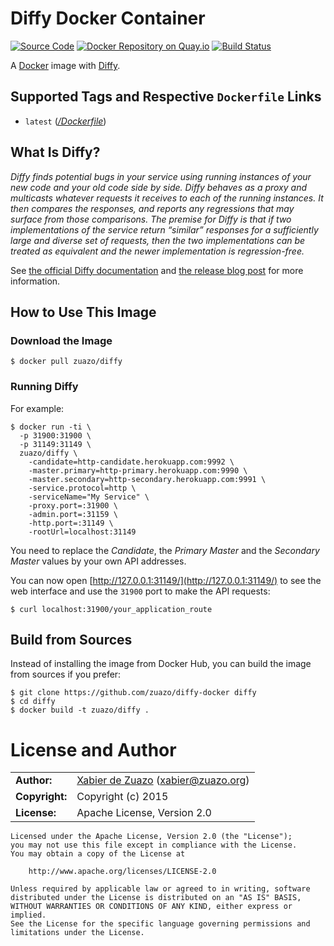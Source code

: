 # Diffy Docker Container
[![Source Code](https://img.shields.io/badge/source-GitHub-blue.svg?style=flat)](https://github.com/zuazo/diffy-docker) [![Docker Repository on Quay.io](https://quay.io/repository/zuazo/diffy/status "Docker Repository on Quay.io")](https://quay.io/repository/zuazo/diffy) [![Build Status](http://img.shields.io/travis/zuazo/diffy-docker.svg?style=flat)](https://travis-ci.org/zuazo/diffy-docker)

A [Docker](https://www.docker.com/) image with [Diffy](https://github.com/twitter/diffy).

## Supported Tags and Respective `Dockerfile` Links

* `latest` ([*/Dockerfile*](https://github.com/zuazo/diffy-docker/tree/master/Dockerfile))

## What Is Diffy?

*Diffy finds potential bugs in your service using running instances of your new code and your old code side by side. Diffy behaves as a proxy and multicasts whatever requests it receives to each of the running instances. It then compares the responses, and reports any regressions that may surface from those comparisons. The premise for Diffy is that if two implementations of the service return “similar” responses for a sufficiently large and diverse set of requests, then the two implementations can be treated as equivalent and the newer implementation is regression-free.*

See [the official Diffy documentation](https://github.com/twitter/diffy/blob/master/README.md) and [the release blog post](https://blog.twitter.com/2015/diffy-testing-services-without-writing-tests) for more information.

## How to Use This Image

### Download the Image

    $ docker pull zuazo/diffy

### Running Diffy

For example:

    $ docker run -ti \
      -p 31900:31900 \
      -p 31149:31149 \
      zuazo/diffy \
        -candidate=http-candidate.herokuapp.com:9992 \
        -master.primary=http-primary.herokuapp.com:9990 \
        -master.secondary=http-secondary.herokuapp.com:9991 \
        -service.protocol=http \
        -serviceName="My Service" \
        -proxy.port=:31900 \
        -admin.port=:31159 \
        -http.port=:31149 \
        -rootUrl=localhost:31149

You need to replace the *Candidate*, the *Primary Master* and the *Secondary Master* values by your own API addresses.

You can now open [http://127.0.0.1:31149/](http://127.0.0.1:31149/) to see the web interface and use the `31900` port to make the API requests:

    $ curl localhost:31900/your_application_route

## Build from Sources

Instead of installing the image from Docker Hub, you can build the image from sources if you prefer:

    $ git clone https://github.com/zuazo/diffy-docker diffy
    $ cd diffy
    $ docker build -t zuazo/diffy .

# License and Author

|                      |                                          |
|:---------------------|:-----------------------------------------|
| **Author:**          | [Xabier de Zuazo](https://github.com/zuazo) (xabier@zuazo.org)
| **Copyright:**       | Copyright (c) 2015
| **License:**         | Apache License, Version 2.0

```
Licensed under the Apache License, Version 2.0 (the "License");
you may not use this file except in compliance with the License.
You may obtain a copy of the License at

    http://www.apache.org/licenses/LICENSE-2.0

Unless required by applicable law or agreed to in writing, software
distributed under the License is distributed on an "AS IS" BASIS,
WITHOUT WARRANTIES OR CONDITIONS OF ANY KIND, either express or implied.
See the License for the specific language governing permissions and
limitations under the License.
```
